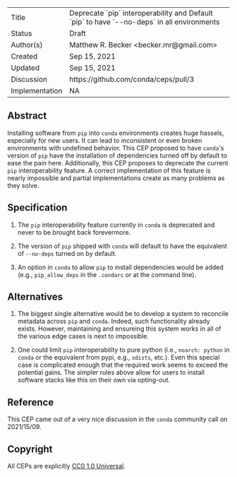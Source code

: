 <table>
<tr><td> Title </td><td> Deprecate `pip` interoperability and Default `pip` to have `--no-deps` in all environments </td>
<tr><td> Status </td><td> Draft </td></tr>
<tr><td> Author(s) </td><td> Matthew R. Becker &lt;becker.mr@gmail.com&gt;</td></tr>
<tr><td> Created </td><td> Sep 15, 2021</td></tr>
<tr><td> Updated </td><td> Sep 15, 2021</td></tr>
<tr><td> Discussion </td><td> https://github.com/conda/ceps/pull/3 </td></tr>
<tr><td> Implementation </td><td> NA </td></tr>
</table>

## Abstract

Installing software from `pip` into `conda` environments creates huge hassels, especially for new users. It 
can lead to inconsistent or even broken environments with undefined behavior. This CEP proposed to have `conda`'s 
version of `pip` have the installation of dependencies turned off by default to ease the pain here. Additionally, 
this CEP proposes to deprecate the current `pip` interoperability feature. A correct implementation of this feature 
is nearly impossible and partial implementations create as many problems as they solve.

## Specification

1. The `pip` interoperability feature currently in `conda` is deprecated and never to be brought back forevermore.

2. The version of `pip` shipped with `conda` will default to have the equivalent of `--no-deps` turned on by default. 

3. An option in `conda` to allow `pip` to install dependencies would be added (e.g., `pip_allow_deps` in the `.condarc` or 
   at the command line).

## Alternatives

1. The biggest single alternative would be to develop a system to reconcile metadata across `pip` and `conda`. Indeed, such functionality 
already exists. However, maintaining and ensureing this system works in all of the various edge cases is next to impossible. 

2. One could limit `pip` interoperability to pure python (i.e., `noarch: python` in `conda` or the equivalent from pypi, e.g., `sdists`, etc.). 
Even this special case is complicated enough that the required work seems to exceed the potential gains. The simpler rules above allow for users 
to install software stacks like this on their own via opting-out.

## Reference

This CEP came out of a very nice discussion in the `conda` community call on 2021/15/09.

## Copyright

All CEPs are explicitly [CC0 1.0 Universal](https://creativecommons.org/publicdomain/zero/1.0/).
